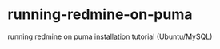 running-redmine-on-puma
=======================

running redmine on puma [installation](doc/installation.md) tutorial (Ubuntu/MySQL)
